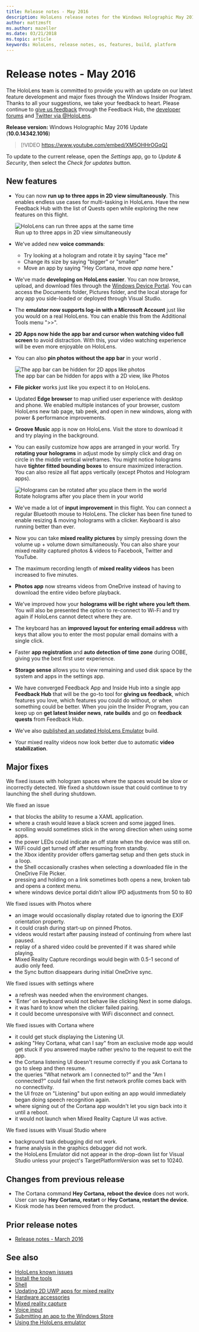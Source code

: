 ```yaml
---
title: Release notes - May 2016
description: HoloLens release notes for the Windows Holographic May 2016 Update.
author: mattzmsft
ms.author: mazeller
ms.date: 03/21/2018
ms.topic: article
keywords: HoloLens, release notes, os, features, build, platform
---
```



# Release notes - May 2016

The HoloLens team is committed to provide you with an update on our latest feature development and major fixes through the Windows Insider Program. Thanks to all your suggestions, we take your feedback to heart. Please continue to [give us feedback](./enthusiast-guide/give-us-feedback.md) through the Feedback Hub, the [developer forums](https://forums.hololens.com) and [Twitter via @HoloLens](https://twitter.com/hololens).

**Release version:** Windows Holographic May 2016 Update (**10.0.14342.1016**)

>[!VIDEO https://www.youtube.com/embed/XM5OHHrOGqQ]

To update to the current release, open the *Settings* app, go to *Update & Security*, then select the *Check for updates* button.

## New features

* You can now **run up to three apps in 2D view simultaneously**. This enables endless use cases for multi-tasking in HoloLens. Have the new Feedback Hub with the list of Quests open while exploring the new features on this flight.

  ![HoloLens can run three apps at the same time](images/img-3625-400px.jpg)<br>
  Run up to three apps in 2D view simultaneously

* We've added new **voice commands**:
   * Try looking at a hologram and rotate it by saying "face me"
   * Change its size by saying "bigger" or "smaller"
   * Move an app by saying "Hey Cortana, move *app name* here."
* We've made **developing on HoloLens easier**. You can now browse, upload, and download files through the [Windows Device Portal](./enthusiast-guide/develop/platform-capabilities-and-apis/using-the-windows-device-portal.md). You can access the Documents folder, Pictures folder, and the local storage for any app you side-loaded or deployed through Visual Studio.
* The **emulator now supports log-in with a Microsoft Account** just like you would on a real HoloLens. You can enable this from the Additional Tools menu ">>".
* **2D Apps now hide the app bar and cursor when watching video full screen** to avoid distraction. With this, your video watching experience will be even more enjoyable on HoloLens.
* You can also **pin photos without the app bar** in your world .

  ![The app bar can be hidden for 2D apps like photos](images/img-3626-400px.jpg)<br>
  The app bar can be hidden for apps with a 2D view, like Photos

* **File picker** works just like you expect it to on HoloLens.
* Updated **Edge browser** to map unified user experience with desktop and phone. We enabled multiple instances of your browser, custom HoloLens new tab page, tab peek, and open in new windows, along with power & performance improvements.
* **Groove Music** app is now on HoloLens. Visit the store to download it and try playing in the background.
* You can easily customize how apps are arranged in your world. Try **rotating your holograms** in adjust mode by simply click and drag on circle in the middle vertical wireframes. You might notice holograms have **tighter fitted bounding boxes** to ensure maximized interaction. You can also resize all flat apps vertically (except Photos and Hologram apps).

  ![Holograms can be rotated after you place them in the world](images/img-3627-400px.jpg)<br>
  Rotate holograms after you place them in your world

* We've made a lot of **input improvement** in this flight. You can connect a regular Bluetooth mouse to HoloLens. The clicker has been fine tuned to enable resizing & moving holograms with a clicker. Keyboard is also running better than ever.
* Now you can take **mixed reality pictures** by simply pressing down the volume up + volume down simultaneously. You can also share your mixed reality captured photos & videos to Facebook, Twitter and YouTube.
* The maximum recording length of **mixed reality videos** has been increased to five minutes.
* **Photos app** now streams videos from OneDrive instead of having to download the entire video before playback.
* We've improved how your **holograms will be right where you left them**. You will also be presented the option to re-connect to Wi-Fi and try again if HoloLens cannot detect where they are.
* The keyboard has an **improved layout for entering email address** with keys that allow you to enter the most popular email domains with a single click.
* Faster **app registration** and **auto detection of time zone** during OOBE, giving you the best first user experience.
* **Storage sense** allows you to view remaining and used disk space by the system and apps in the settings app.
* We have converged Feedback App and Inside Hub into a single app **Feedback Hub** that will be the go-to tool for **giving us feedback**, which features you love, which features you could do without, or when something could be better. When you join the Insider Program, you can keep up on **get latest Insider news**, **rate builds** and go on **feedback quests** from Feedback Hub.
* We've also [published an updated HoloLens Emulator](./enthusiast-guide/develop/install-the-tools.md) build.
* Your mixed reality videos now look better due to automatic **video stabilization**.

## Major fixes

We fixed issues with hologram spaces where the spaces would be slow or incorrectly detected. We fixed a shutdown issue that could continue to try launching the shell during shutdown.

We fixed an issue
* that blocks the ability to resume a XAML application.
* where a crash would leave a black screen and some jagged lines.
* scrolling would sometimes stick in the wrong direction when using some apps.
* the power LEDs could indicate an off state when the device was still on.
* WiFi could get turned off after resuming from standby.
* the Xbox identity provider offers gamertag setup and then gets stuck in a loop.
* the Shell occasionally crashes when selecting a downloaded file in the OneDrive File Picker.
* pressing and holding on a link sometimes both opens a new, broken tab and opens a context menu.
* where windows device portal didn’t allow IPD adjustments from 50 to 80

We fixed issues with Photos where
* an image would occasionally display rotated due to ignoring the EXIF orientation property.
* it could crash during start-up on pinned Photos.
* videos would restart after pausing instead of continuing from where last paused.
* replay of a shared video could be prevented if it was shared while playing.
* Mixed Reality Capture recordings would begin with 0.5-1 second of audio only feed.
* the Sync button disappears during initial OneDrive sync.

We fixed issues with settings where
* a refresh was needed when the environment changes.
* 'Enter' on keyboard would not behave like clicking Next in some dialogs.
* it was hard to know when the clicker failed pairing.
* it could become unresponsive with WiFi disconnect and connect.

We fixed issues with Cortana where
* it could get stuck displaying the Listening UI.
* asking "Hey Cortana, what can I say" from an exclusive mode app would get stuck if you answered maybe rather yes/no to the request to exit the app.
* the Cortana listening UI doesn't resume correctly if you ask Cortana to go to sleep and then resume.
* the queries "What network am I connected to?" and the "Am I connected?" could fail when the first network profile comes back with no connectivity.
* the UI froze on "Listening" but upon exiting an app would immediately began doing speech recognition again.
* where signing out of the Cortana app wouldn't let you sign back into it until a reboot.
* it would not launch when Mixed Reality Capture UI was active.

We fixed issues with Visual Studio where
* background task debugging did not work.
* frame analysis in the graphics debugger did not work.
* the HoloLens Emulator did not appear in the drop-down list for Visual Studio unless your project's TargetPlatformVersion was set to 10240.

## Changes from previous release
* The Cortana command **Hey Cortana, reboot the device** does not work. User can say **Hey Cortana, restart** or **Hey Cortana, restart the device**.
* Kiosk mode has been removed from the product.

## Prior release notes
* [Release notes - March 2016](release-notes-march-2016.md)

## See also
* [HoloLens known issues](./enthusiast-guide/hololens-known-issues.md)
* [Install the tools](./enthusiast-guide/develop/install-the-tools.md)
* [Shell](./enthusiast-guide/discover/navigating-the-windows-mixed-reality-home.md)
* [Updating 2D UWP apps for mixed reality](./enthusiast-guide/develop/porting-apps/building-2d-apps.md)
* [Hardware accessories](./enthusiast-guide/discover/hardware-accessories.md)
* [Mixed reality capture](./enthusiast-guide/mixed-reality-capture.md)
* [Voice input](./enthusiast-guide/design/voice-input.md)
* [Submitting an app to the Windows Store](./enthusiast-guide/distribute/submitting-an-app-to-the-microsoft-store.md)
* [Using the HoloLens emulator](./enthusiast-guide/develop/platform-capabilities-and-apis/using-the-hololens-emulator.md)
